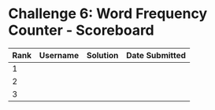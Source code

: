 # Challenge 6: Word Frequency Counter - Scoreboard

| Rank | Username | Solution | Date Submitted |
|------|----------|----------|----------------|
| 1    |          |          |                |
| 2    |          |          |                |
| 3    |          |          |                | 
